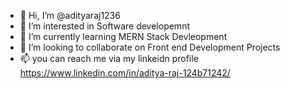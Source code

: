 - 👋 Hi, I’m @adityaraj1236
- 👀 I’m interested in Software developemnt 
- 🌱 I’m currently learning MERN Stack Devleopment
- 💞️ I’m looking to collaborate on Front end Development Projects 
- 📫 you can reach me via my linkeidn profile https://www.linkedin.com/in/aditya-raj-124b71242/


<!---
adityaraj1236/adityaraj1236 is a ✨ special ✨ repository because its `README.md` (this file) appears on your GitHub profile.
You can click the Preview link to take a look at your changes.
--->
